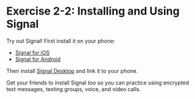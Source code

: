 # Exercise 2-2: Installing and Using Signal

Try out Signal! First install it on your phone:

- [Signal for iOS](https://apps.apple.com/us/app/signal-private-messenger/id874139669)
- [Signal for Android](https://play.google.com/store/apps/details?id=org.thoughtcrime.securesms)

Then install [Signal Desktop](https://signal.org/download/) and link it to your phone.

Get your friends to install Signal too so you can practice using encrypted text messages, texting groups, voice, and video calls.